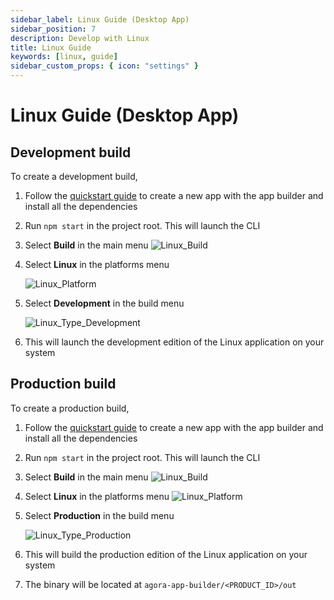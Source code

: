 ```yaml
---
sidebar_label: Linux Guide (Desktop App)
sidebar_position: 7
description: Develop with Linux
title: Linux Guide
keywords: [linux, guide]
sidebar_custom_props: { icon: "settings" }
---
```


# Linux Guide (Desktop App)

## Development build

To create a development build,

1.  Follow the [quickstart guide](/turn-key/quickstart) to create a new app with the app builder and install all the dependencies
1.  Run `npm start` in the project root. This will launch the CLI
1.  Select **Build** in the main menu
    <image alt="Linux_Build" className="center-img" lightImageSrc="guides/Linux_Build.png" darkImageSrc="guides/Linux_Build.png" />
1.  Select **Linux** in the platforms menu

     <image alt="Linux_Platform" className="center-img" lightImageSrc="guides/Linux_Platform.png" darkImageSrc="guides/Linux_Platform.png" />

1.  Select **Development** in the build menu

      <image alt="Linux_Type_Development" className="center-img" lightImageSrc="guides/Linux_Type_Development.png" darkImageSrc="guides/Linux_Type_Development.png" />

1.  This will launch the development edition of the Linux application on your system

## Production build

To create a production build,

1.  Follow the [quickstart guide](/turn-key/quickstart) to create a new app with the app builder and install all the dependencies
1.  Run `npm start` in the project root. This will launch the CLI
1.  Select **Build** in the main menu
    <image alt="Linux_Build" className="center-img" lightImageSrc="guides/Linux_Build.png" darkImageSrc="guides/Linux_Build.png" />
1.  Select **Linux** in the platforms menu
    <image alt="Linux_Platform" className="center-img" lightImageSrc="guides/Linux_Platform.png" darkImageSrc="guides/Linux_Platform.png" />
1.  Select **Production** in the build menu

      <image alt="Linux_Type_Production"  className="center-img" lightImageSrc="guides/Linux_Type_Production.png" darkImageSrc="guides/Linux_Type_Production.png" />

1.  This will build the production edition of the Linux application on your system
1.  The binary will be located at `agora-app-builder/<PRODUCT_ID>/out`
